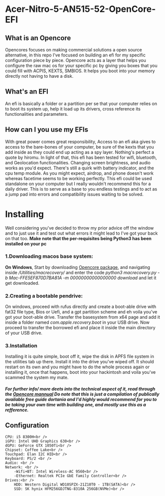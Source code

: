 # Acer-Nitro-5-AN515-52-OpenCore-EFI

## What is an Opencore
Opencores focuses on making commercial solutions a open source alternative, in this repo I've focused on building an efi for my specific configuration piece by piece. Opencore acts as a layer that helps you configure the raw mac os for your specific pc by giving you boxes that you could fill with ACPIS, KEXTS, SMBIOS. It helps you boot into your memory directly not having to have a disk.

## What's an EFI
An efi is basically a folder or a partition per se that your computer relies on to boot its system up, help it load up its drivers, cross reference its functionalities and parameters.

## How can I you use my EFIs
With great power comes great responsibility, Access to an efi aka gives to access to the bare-bones of your computer, be sure of the kexts that you add inside as they could end up acting as a spy layer. Nothing's perfect a quote by hiromu. In light of that, this efi has been tested for wifi, bluetooth, and Geolocation functionalities. Changing screen brightness, and audio works as you'd expect. There's still a quirk with battery indicator, and the cpu temp module. As you might expect, airdrop, and phone doesn't work whereas facetime seems to be working perfectly. This efi could be used standalone on your computer but I really wouldn't recommend this for a daily driver. This is to serve as a base to you endless testings and to act as a jump pad into errors and compatibility issues waiting to be solved. 

# Installing
Well considering you've decided to throw my prior advice off the window and to just use it and test out what errors it might lead to I've got your back on that too. <strong>Make note that the per-requisites being Python3 has been installed on your pc</strong> <br/>
<h3>1.Downloading macos base system:</h3>
<strong>On Windows</strong>, Start by downloading <a href="https://github.com/acidanthera/OpenCorePkg/releases">Opencore package</a>, and navigating inside <em>/Utilities/macrecovery/</em> and enter the code <em> python3 macrecovery.py -b Mac-FFE5EF870D7BA81A -m 00000000000000000 download
</em> and let it get downloaded.
 <h3>2.Creating a bootable pendrive:</h3>
On windows, proceed with rufus directly and create a boot-able drive with fat32 file type, Bios or Uefi, and a gpt partition scheme and eh voila you've got your boot-able drive. Transfer the basesystem from x64 page and add it inside a folder named <em>com.apple.recovery.boot</em> in your USB drive. Now proceed to transfer the borrowed efi and place it inside the main directory of your USB drive.
<h3>3.Installation</h3>
Installing it is quite simple, boot off it, wipe the disk in APFS file system in the utilities tab up there. Install it into the drive you've wiped off. It should restart on its own and you might have to do the whole process again or installing it, once that happens, boot into your hackintosh and voila you've scammed the system my mate.
<em><h4><strong> For further info/ more deets into the technical aspect of it, read through the <a href="https://dortania.github.io/OpenCore-Install-Guide/">Opencore mannual</a></strong><break/> Do note that this is just a compilation of publically available free guide dortania and I'd highly would recommend for you to be taking your own time with building one, and mostly use this as a refference.</h4></em>

## Configuration
	CPU: i5 8300H<br />
	iGPU: Intel UHD Graphics 630<br />
	dGPU: GeForce GTX 1050Ti<br />
	Chipset: Coffee Lake<br />
	Touchpad: Elan I2C HID<br />
	Keyboard: PS/2 <br />
	Audio: <br />
	Network: <br />
		-Wifi+BT: Intel Wireless-AC 9560<br />
		-Ethernet: Realtek PCIe GbE family Controller<br />
	Drives:<br />
		HDD: Western Digital WD10SPZX-21Z10T0 - 1TB(SATA)<br />
		SSD: SK hynix HFM256GDJTNG-8310A 256GB(NVMe)<br />
